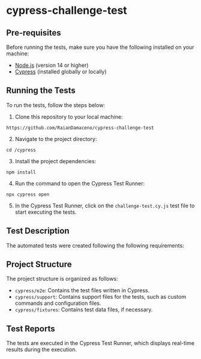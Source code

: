 # cypress-challenge-test
 
## Pre-requisites

Before running the tests, make sure you have the following installed on your machine:

- [Node.js](https://nodejs.org) (version 14 or higher)
- [Cypress](https://www.cypress.io) (installed globally or locally)

## Running the Tests

To run the tests, follow the steps below:

1. Clone this repository to your local machine:

```https://github.com/RaianDamaceno/cypress-challenge-test```

2. Navigate to the project directory:

```cd /cypress```

3. Install the project dependencies:

```npm install```

4. Run the command to open the Cypress Test Runner:

```npx cypress open```

5. In the Cypress Test Runner, click on the `challenge-test.cy.js` test file to start executing the tests.

## Test Description

The automated tests were created following the following requirements:

## Project Structure

The project structure is organized as follows:

- `cypress/e2e`: Contains the test files written in Cypress.
- `cypress/support`: Contains support files for the tests, such as custom commands and configuration files.
- `cypress/fixtures`: Contains test data files, if necessary.

## Test Reports

The tests are executed in the Cypress Test Runner, which displays real-time results during the execution. 
